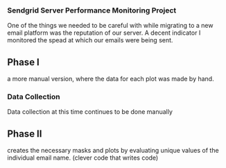 ### Sendgrid Server Performance Monitoring Project

One of the things we needed to be careful with while migrating to a new email platform was the reputation of our server. A decent indicator I monitored the spead at which our emails were being sent. 

## Phase I

a more manual version, where the data for each plot was made by hand. 

### Data Collection

Data collection at this time continues to be done manually

## Phase II

creates the necessary masks and plots by evaluating unique values of the individual email name. (clever code that writes code)